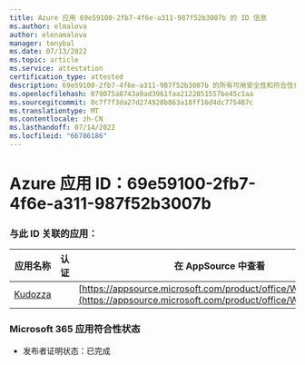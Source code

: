 ```yaml
---
title: Azure 应用 69e59100-2fb7-4f6e-a311-987f52b3007b 的 ID 信息
ms.author: elmalova
author: elenamalova
manager: tonybal
ms.date: 07/13/2022
ms.topic: article
ms.service: attestation
certification_type: attested
description: 69e59100-2fb7-4f6e-a311-987f52b3007b 的所有可用安全性和符合性信息信息。
ms.openlocfilehash: 079075a8743a9ad3961faa2122051557be45c1aa
ms.sourcegitcommit: 0c7f7f3da27d274928b863a18ff16d4dc775487c
ms.translationtype: MT
ms.contentlocale: zh-CN
ms.lasthandoff: 07/14/2022
ms.locfileid: "66786186"
---
```

# <a name="azure-app-id-69e59100-2fb7-4f6e-a311-987f52b3007b"></a>Azure 应用 ID：69e59100-2fb7-4f6e-a311-987f52b3007b


### <a name="apps-associated-with-this-id"></a>与此 ID 关联的应用：
| **应用名称** | **认证** | **在 AppSource 中查看** |
|--------------|---------------|-----------------------|
| [Kudozza](../forward/WA200002599.md) |  | [https://appsource.microsoft.com/product/office/WA200002599](https://appsource.microsoft.com/product/office/WA200002599) |

### <a name="microsoft-365-app-compliance-status"></a>Microsoft 365 应用符合性状态
- 发布者证明状态：已完成
